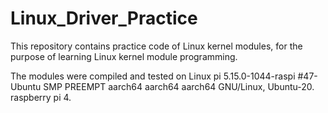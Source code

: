 # Linux_Driver_Practice


This repository contains practice code of Linux kernel modules, for the purpose of learning Linux kernel module programming.

The modules were compiled and tested on Linux pi 5.15.0-1044-raspi #47-Ubuntu SMP PREEMPT aarch64 aarch64 aarch64 GNU/Linux, Ubuntu-20. raspberry pi 4.
